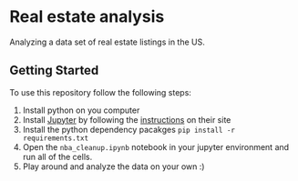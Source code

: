 # Real estate analysis

Analyzing a data set of real estate listings in the US.

## Getting Started

To use this repository follow the following steps:

1. Install python on you computer
1. Install [Jupyter](https://jupyter.org) by following the [instructions](https://jupyter.org/install) on their site
1. Install the python dependency pacakges `pip install -r requirements.txt`
1. Open the `nba_cleanup.ipynb` notebook in your jupyter environment and run all of the cells.
1. Play around and analyze the data on your own :)
